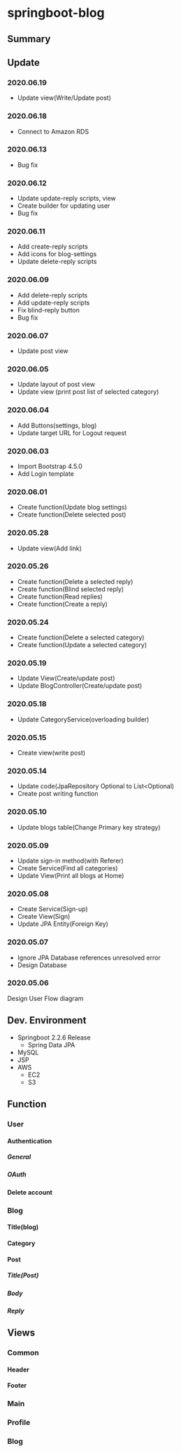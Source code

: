 # springboot-blog
## Summary
## Update
### 2020.06.19
* Update view(Write/Update post)
### 2020.06.18
* Connect to Amazon RDS
### 2020.06.13
* Bug fix
### 2020.06.12
* Update update-reply scripts, view
* Create builder for updating user
* Bug fix
### 2020.06.11
* Add create-reply scripts
* Add icons for blog-settings
* Update delete-reply scripts
### 2020.06.09
* Add delete-reply scripts
* Add update-reply scripts
* Fix blind-reply button
* Bug fix
### 2020.06.07
* Update post view
### 2020.06.05
* Update layout of post view
* Update view (print post list of selected category)
### 2020.06.04
* Add Buttons(settings, blog)
* Update target URL for Logout request
### 2020.06.03
* Import Bootstrap 4.5.0
* Add Login template
### 2020.06.01
* Create function(Update blog settings)
* Create function(Delete selected post)
### 2020.05.28
* Update view(Add link)
### 2020.05.26
* Create function(Delete a selected reply)
* Create function(Blind selected reply)
* Create function(Read replies)
* Create function(Create a reply)
### 2020.05.24
* Create function(Delete a selected category)
* Create function(Update a selected category)
### 2020.05.19
* Update View(Create/update post)
* Update BlogController(Create/update post)
### 2020.05.18
* Update CategoryService(overloading builder)
### 2020.05.15
* Create view(write post)
### 2020.05.14
* Update code(JpaRepository Optional<List> to List<Optional)
* Create post writing function
### 2020.05.10
* Update blogs table(Change Primary key strategy)
### 2020.05.09
* Update sign-in method(with Referer)
* Create Service(Find all categories)
* Update View(Print all blogs at Home)
### 2020.05.08
* Create Service(Sign-up)
* Create View(Sign)  
* Update JPA Entity(Foreign Key)
### 2020.05.07
* Ignore JPA Database references unresolved error  
* Design Database
### 2020.05.06
Design User Flow diagram

## Dev. Environment
* Springboot 2.2.6 Release
    * Spring Data JPA
* MySQL
* JSP
* AWS
    * EC2
    * S3
## Function
### User
#### Authentication
##### General
##### OAuth
#### Delete account
### Blog
#### Title(blog)
#### Category
#### Post
##### Title(Post)
##### Body
##### Reply
## Views
### Common
#### Header
#### Footer
### Main
### Profile
### Blog
